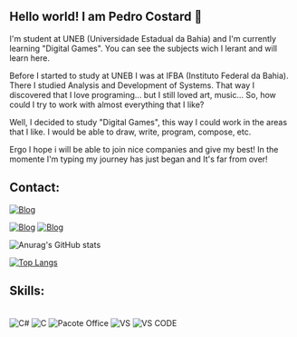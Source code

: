 ## Hello world! I am Pedro Costard 👋
 
I'm student at UNEB (Universidade Estadual da Bahia) and I'm currently learning "Digital Games". You can see the subjects wich I lerant and will learn here.

Before I started to study at UNEB I was at IFBA (Instituto Federal da Bahia). There I studied Analysis and Development of Systems. That way I discovered that I love programing... but I still loved art, music... So, how could I try to work with almost everything that I like? 

Well, I decided to study "Digital Games", this way I could work in the areas that I like. I would be able to draw, write, program, compose, etc.

Ergo I hope i will be able to join nice companies and give my best! In the momente I'm typing my journey has just began and It's far from over!

## Contact:

[![Blog](https://img.shields.io/badge/website-000000?style=for-the-badge&logo=About.me&logoColor=white)](https://pedrocostard.com)

[![Blog](https://img.shields.io/badge/LinkedIn-0077B5?style=for-the-badge&logo=linkedin&logoColor=white)](https://www.linkedin.com/in/pedro-costard-oliveira-057813231/)
[![Blog](https://img.shields.io/badge/Itch.io-FA5C5C?style=for-the-badge&logo=itchdotio&logoColor=white)](https://costards2.itch.io/)

![Anurag's GitHub stats](https://github-readme-stats.vercel.app/api?username=Costards2&show_icons=true&theme=highcontrast)

[![Top Langs](https://github-readme-stats.vercel.app/api/top-langs/?username=Costards2)](https://github.com/Costards2)

## Skills: 
<div style="display: inline_block"><br/>
<img align="center" alt="C#" src="https://img.shields.io/badge/C%23-239120?style=for-the-badge&logo=c-sharp&logoColor=white"/>
<img align="center" alt="C" src="https://img.shields.io/badge/C-00599C?style=for-the-badge&logo=c&logoColor=white"/>
<img align="center" alt="Pacote Office" src="https://img.shields.io/badge/Microsoft_Office-D83B01?style=for-the-badge&logo=microsoft-office&logoColor=white"/>
<img align="center" alt="VS" src="https://img.shields.io/badge/Visual_Studio-5C2D91?style=for-the-badge&logo=visual%20studio&logoColor=white"/>
<img align="center" alt="VS CODE" src="https://img.shields.io/badge/Visual_Studio_Code-0078D4?style=for-the-badge&logo=visual%20studio%20code&logoColor=white"/>
</div>
